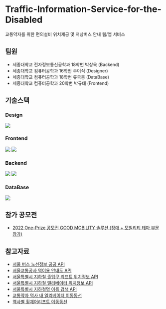 # Traffic-Information-Service-for-the-Disabled
교통약자를 위한 편의설비 위치제공 및 저상버스 안내 웹/앱 서비스

## 팀원
- 세종대학교 전자정보통신공학과 18학번 박상욱 (Backend)
- 세종대학교 컴퓨터공학과 16학번 주이식 (Designer)
- 세종대학교 컴퓨터공학과 18학번 류국봉 (DataBase)
- 세종대학교 컴퓨터공학과 20학번 박규태 (Frontend)

## 기술스택
### Design
<img src="https://img.shields.io/badge/Figma-F24E1E?style=for-the-badge&logo=Figma&logoColor=white">

### Frontend
<img src="https://img.shields.io/badge/React-61DAFB?style=for-the-badge&logo=React&logoColor=white"> <img src="https://img.shields.io/badge/Redux-764ABC?style=for-the-badge&logo=Redux&logoColor=white">

### Backend
<img src="https://img.shields.io/badge/Node.js-339933?style=for-the-badge&logo=Node.js&logoColor=white"> <img src="https://img.shields.io/badge/Express-000000?style=for-the-badge&logo=Express&logoColor=white">

### DataBase
<img src="https://img.shields.io/badge/MySQL-4479A1?style=for-the-badge&logo=MySQL&logoColor=white">

## 참가 공모전
- [2022 One-Prize 공모전 GOOD MOBILITY 솔루션 (장애 + 모빌리티 테마 부문 참가)][1]

## 참고자료
- [서울 버스 노선정보 공공 API][2]
- [서울교통공사 역이용 안내도 API][3]
- [서울특별시 지하철 출입구 리프트 위치정보 API][4]
- [서울특별시 지하철 엘리베이터 위치정보 API][5]
- [서울특별시 지하철명 이름 검색 API][6]
- [교통약자 역사 내 엘리베이터 이동동선][7]
- [역사별 휠체어리프트 이동동선][8]

[1]: https://www.o-prize.com/index.php
[2]: http://api.bus.go.kr/contents/sub02/getBusPosByRtid.html 
[3]: https://www.data.go.kr/data/15004974/fileData.do
[4]: https://www.data.go.kr/data/15098159/openapi.do
[5]: https://www.data.go.kr/data/15098158/openapi.do
[6]: http://data.seoul.go.kr/dataList/OA-121/S/1/datasetView.do
[7]: https://data.kric.go.kr/rips/M_01_02/detail.do?id=391&service=trafficWeekInfo&operation=stinElevatorMovement&keywords=%ec%9d%b4%eb%8f%99%eb%8f%99%ec%84%a0&lcd=&mcd=
[8]: https://data.kric.go.kr/rips/M_01_02/detail.do?id=209&service=vulnerableUserInfo&operation=stationWheelchairLiftMovement&keywords=%ec%9d%b4%eb%8f%99%eb%8f%99%ec%84%a0&lcd=&mcd=
